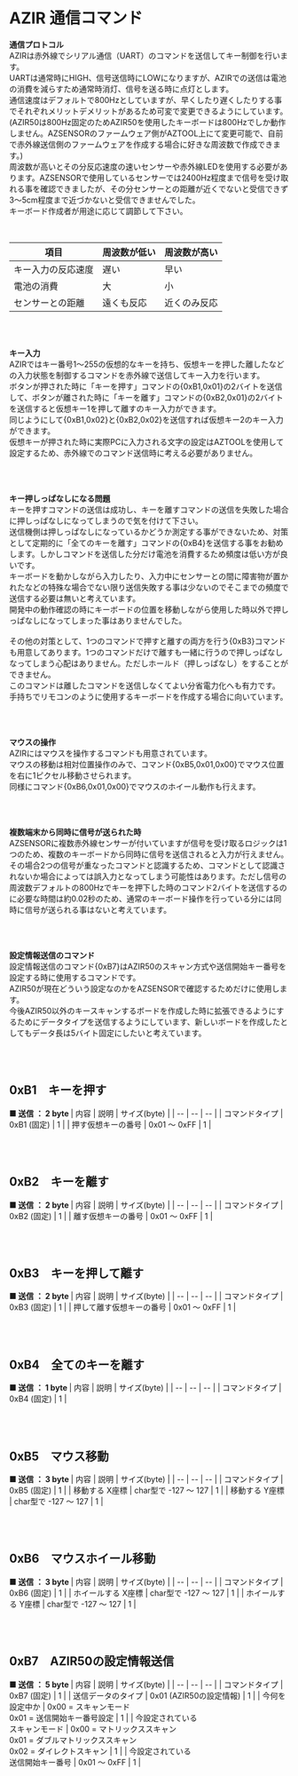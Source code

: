 # AZIR 通信コマンド

<b>通信プロトコル</b><br>
AZIRは赤外線でシリアル通信（UART）のコマンドを送信してキー制御を行います。<br>
UARTは通常時にHIGH、信号送信時にLOWになりますが、AZIRでの送信は電池の消費を減らすため通常時消灯、信号を送る時に点灯とします。<br>
通信速度はデフォルトで800Hzとしていますが、早くしたり遅くしたりする事でそれぞれメリットデメリットがあるため可変で変更できるようにしています。<br>
(AZIR50は800Hz固定のためAZIR50を使用したキーボードは800Hzでしか動作しません。AZSENSORのファームウェア側がAZTOOL上にて変更可能で、自前で赤外線送信側のファームウェアを作成する場合に好きな周波数で作成できます。)<br>
周波数が高いとその分反応速度の速いセンサーや赤外線LEDを使用する必要があります。AZSENSORで使用しているセンサーでは2400Hz程度まで信号を受け取れる事を確認できましたが、その分センサーとの距離が近くでないと受信できず3～5cm程度まで近づかないと受信できませんでした。<br>
キーボード作成者が用途に応じて調節して下さい。<br>

<br>

|  項目  |  周波数が低い  |  周波数が高い  |
|  --  |  --  |  --  |
|  キー入力の反応速度  |  遅い  |  早い  |
|  電池の消費  |  大  |  小  |
|  センサーとの距離  |  遠くも反応  |  近くのみ反応  |


<br><br>

<b>キー入力</b><br>
AZIRではキー番号1～255の仮想的なキーを持ち、仮想キーを押した離したなどの入力状態を制御するコマンドを赤外線で送信してキー入力を行います。<br>
ボタンが押された時に「キーを押す」コマンドの{0xB1,0x01}の2バイトを送信して、ボタンが離された時に「キーを離す」コマンドの{0xB2,0x01}の2バイトを送信すると仮想キー1を押して離すのキー入力ができます。<br>
同じようにして{0xB1,0x02}と{0xB2,0x02}を送信すれば仮想キー2のキー入力ができます。<br>
仮想キーが押された時に実際PCに入力される文字の設定はAZTOOLを使用して設定するため、赤外線でのコマンド送信時に考える必要がありません。<br>

<br><br>

<b>キー押しっぱなしになる問題</b><br>
キーを押すコマンドの送信は成功し、キーを離すコマンドの送信を失敗した場合に押しっぱなしになってしまうので気を付けて下さい。<br>
送信機側は押しっぱなしになっているかどうか測定する事ができないため、対策として定期的に「全てのキーを離す」コマンドの{0xB4}を送信する事をお勧めします。しかしコマンドを送信した分だけ電池を消費するため頻度は低い方が良いです。<br>
キーボードを動かしながら入力したり、入力中にセンサーとの間に障害物が置かれたなどの特殊な場合でない限り送信失敗する事は少ないのでそこまでの頻度で送信する必要は無いと考えています。<br>
開発中の動作確認の時にキーボードの位置を移動しながら使用した時以外で押しっぱなしになってしまった事はありませんでした。<br>
<br>
その他の対策として、1つのコマンドで押すと離すの両方を行う{0xB3}コマンドも用意してあります。1つのコマンドだけで離すも一緒に行うので押しっぱなしなってしまう心配はありません。ただしホールド（押しっぱなし）をすることができません。<br>
このコマンドは離したコマンドを送信しなくてよい分省電力化へも有力です。<br>
手持ちでリモコンのように使用するキーボードを作成する場合に向いています。<br>

<br><br>

<b>マウスの操作</b><br>
AZIRにはマウスを操作するコマンドも用意されています。<br>
マウスの移動は相対位置操作のみで、コマンド{0xB5,0x01,0x00}でマウス位置を右に1ピクセル移動させられます。<br>
同様にコマンド{0xB6,0x01,0x00}でマウスのホイール動作も行えます。<br>

<br><br>

<b>複数端末から同時に信号が送られた時</b><br>
AZSENSORに複数赤外線センサーが付いていますが信号を受け取るロジックは1つのため、複数のキーボードから同時に信号を送信されると入力が行えません。<br>
その場合2つの信号が重なったコマンドと認識するため、コマンドとして認識されないか場合によっては誤入力となってしまう可能性はあります。ただし信号の周波数デフォルトの800Hzでキーを押下した時のコマンド2バイトを送信するのに必要な時間は約0.02秒のため、通常のキーボード操作を行っている分には同時に信号が送られる事はないと考えています。<br>

<br><br>

<b>設定情報送信のコマンド</b><br>
設定情報送信のコマンド{0xB7}はAZIR50のスキャン方式や送信開始キー番号を設定する時に使用するコマンドです。<br>
AZIR50が現在どういう設定なのかをAZSENSORで確認するためだけに使用します。<br>
今後AZIR50以外のキースキャンするボードを作成した時に拡張できるようにするためにデータタイプを送信するようにしています、新しいボードを作成したとしてもデータ長は5バイト固定にしたいと考えています。<br>

<br><br>

## 0xB1　キーを押す

<b>■ 送信 ： 2 byte </b>
|  内容  |  説明  |  サイズ(byte)  |
|  --  |  --  |  --  |
|  コマンドタイプ  |  0xB1 (固定)  |  1  |
|  押す仮想キーの番号  |  0x01 ～ 0xFF  |  1  |

<br><br>

## 0xB2　キーを離す

<b>■ 送信 ： 2 byte </b>
|  内容  |  説明  |  サイズ(byte)  |
|  --  |  --  |  --  |
|  コマンドタイプ  |  0xB2 (固定)  |  1  |
|  離す仮想キーの番号  |  0x01 ～ 0xFF  |  1  |

<br><br>

## 0xB3　キーを押して離す

<b>■ 送信 ： 2 byte </b>
|  内容  |  説明  |  サイズ(byte)  |
|  --  |  --  |  --  |
|  コマンドタイプ  |  0xB3 (固定)  |  1  |
|  押して離す仮想キーの番号  |  0x01 ～ 0xFF  |  1  |

<br><br>

## 0xB4　全てのキーを離す

<b>■ 送信 ： 1 byte </b>
|  内容  |  説明  |  サイズ(byte)  |
|  --  |  --  |  --  |
|  コマンドタイプ  |  0xB4 (固定)  |  1  |

<br><br>

## 0xB5　マウス移動

<b>■ 送信 ： 3 byte </b>
|  内容  |  説明  |  サイズ(byte)  |
|  --  |  --  |  --  |
|  コマンドタイプ  |  0xB5 (固定)  |  1  |
|  移動する X座標  |  char型で -127 ～ 127  |  1  |
|  移動する Y座標  |  char型で -127 ～ 127  |  1  |

<br><br>

## 0xB6　マウスホイール移動

<b>■ 送信 ： 3 byte </b>
|  内容  |  説明  |  サイズ(byte)  |
|  --  |  --  |  --  |
|  コマンドタイプ  |  0xB6 (固定)  |  1  |
|  ホイールする X座標  |  char型で -127 ～ 127  |  1  |
|  ホイールする Y座標  |  char型で -127 ～ 127  |  1  |

<br><br>

## 0xB7　AZIR50の設定情報送信

<b>■ 送信 ： 5 byte </b>
|  内容  |  説明  |  サイズ(byte)  |
|  --  |  --  |  --  |
|  コマンドタイプ  |  0xB7 (固定)  |  1  |
|  送信データのタイプ  |  0x01 (AZIR50の設定情報)  |  1  |
|  今何を設定中か  |  0x00 = スキャンモード<br>0x01 = 送信開始キー番号設定  |  1  |
|  今設定されている<br>スキャンモード  |  0x00 = マトリックススキャン<br>0x01 = ダブルマトリックススキャン<br>0x02 = ダイレクトスキャン  |  1  |
|  今設定されている<br>送信開始キー番号  |  0x01 ～ 0xFF  |  1  |

<br><br>

